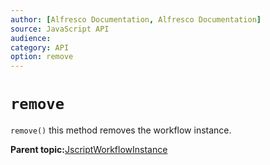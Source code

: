 ```yaml
---
author: [Alfresco Documentation, Alfresco Documentation]
source: JavaScript API
audience: 
category: API
option: remove
---
```


# `remove`

`remove()` this method removes the workflow instance.

**Parent topic:**[JscriptWorkflowInstance](../references/API-JS-WorkflowInstance.md)

